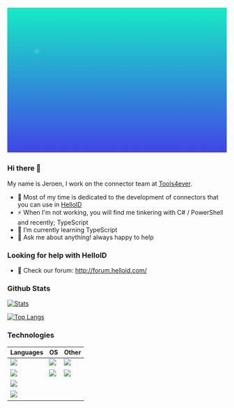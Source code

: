 ![welcome](./logo.gif)

### Hi there 👋

My name is Jeroen, I work on the connector team at [Tools4ever](https://github.com/Tools4everBV). 


- 🔭 Most of my time is dedicated to the development of connectors that you can use in [HelloID](https://www.tools4ever.com/software/helloid-idaas-cloud-single-sign-on/) 
- ⚡ When I'm not working, you will find me tinkering with C# / PowerShell and recently; TypeScript
- 🌱 I’m currently learning TypeScript
- 💬 Ask me about anything! always happy to help

### Looking for help with HelloID

- 👯 Check our forum: http://forum.helloid.com/

 ### Github Stats

[![Stats](https://github-readme-stats.vercel.app/api?username=JeroenBl&theme=dark)](https://github.com/JeroenBl/github-readme-stats)

[![Top Langs](https://github-readme-stats.vercel.app/api/top-langs/?username=JeroenBl)](https://github.com/JeroenBl/github-readme-stats)

### Technologies

| Languages     | OS | Other |
| ------------ | ------------ | ------------ |
| ![](https://img.shields.io/badge/-PowerShell-blue.svg) | ![](https://img.shields.io/badge/Windows-0078D6?style=flat&logo=windows&logoColor=white) | ![](https://img.shields.io/badge/SQLite-07405E?style=flat&logo=sqlite&logoColor=white) |
| ![](https://img.shields.io/badge/C%23-239120?style=flat&logo=c-sharp&logoColor=white&color=2bbc8a) | ![](https://img.shields.io/badge/Ubuntu-E95420?style=flat&logo=ubuntu&logoColor=white) | ![](https://img.shields.io/badge/Microsoft_Azure-0089D6?style=flat&logo=microsoft-azure&logoColor=white) |
| ![](https://img.shields.io/badge/TypeScript-007ACC?style=flat&logo=typescript&logoColor=white) |
| ![](https://img.shields.io/badge/Markdown-000000?style=flat&logo=markdown&logoColor=white)


<!--
**mufana/mufana** is a ✨ _special_ ✨ repository because its `README.md` (this file) appears on your GitHub profile.
Here are some ideas to get you started:

- 🔭 I’m currently working on ...
- 🌱 I’m currently learning ...
- 👯 I’m looking to collaborate on ...
- 🤔 I’m looking for help with ...
- 💬 Ask me about ...
- 📫 How to reach me: ...
- 😄 Pronouns: ...
- ⚡ Fun fact: ...
-->
